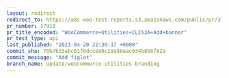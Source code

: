 ```yaml
---
layout: redirect
redirect_to: https://a8c-woo-test-reports.s3.amazonaws.com/public/pr/37910/api/index.html
pr_number: 37910
pr_title_encoded: "WooCommerce+Utilities+CLI%3A+Add+banner"
pr_test_type: api
last_published: "2023-04-20 22:30:17 +0000"
commit_sha: 70b7b15abc61f6dcce90c29a88aac034b856f82a
commit_message: "Add figlet"
branch_name: update/woocommerce-utilities-branding
---
```


